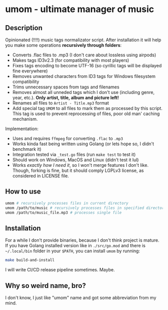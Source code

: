 # umom - ultimate manager of music

## Description

Opinionated (!!!!) music tags normalizator script. After installation it
will help you make some operations **recursively through folders**:

* Converts .flac files to .mp3 (I don't care about lossless using airpods)
* Makes tags ID3v2.3 (for compatibility with most players)
* Fixes tags encoding to become UTF-16 (so cyrillic tags will be displayed
  fine everywhere)
* Removes unwanted characters from ID3 tags for Windows filesystem compatibility
* Trims unnecessary spaces from tags and filenames
* Removes almost all unneded tags which I don't use (including genre, year,
  etc.). **Only artist, title, album and picture left!**
* Renames all files to `Artist - Title.mp3` format
* Add special tag `UMOM` to all files to mark them as processed by this script.
  This tag is used to prevent reprocessing of files, poor old man' caching
  mechanism.

Implementation:

* Uses and requires `ffmpeg` for converting `.flac` to `.mp3`
* Works kinda fast being written using Golang (or lets hope so, I didn't
  benchmark it)
* Integration tested via `_test.go` files (run `make test` to test it)
* Should work on Windows, MacOS and Linux (didn't test it lul)
* Works *exactly how I need it*, so I won't merge features I don't like. Though,
  forking is fine, but it should comply LGPLv3 license, as considered in LICENSE
  file.

## How to use

```sh
umom # recursively processes files in current directory
umom /path/to/music # recursively processes files in specified directory
umom /path/to/music_file.mp3 # processes single file
```

## Installation

For a while I don't provide binaries, because I don't think project is mature.
If you have Golang installed version like in `./src/go.mod` and there is
`~/.local/bin`  folder in your `$PATH`, you can install `umom` by running:

```sh
make build-and-install
```

I will write CI/CD release pipeline sometimes. Maybe.

## Why so weird name, bro?

I don't know, I just like "umom" name and got some abbreviation from my mind.
